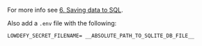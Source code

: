 For more info see [6. Saving data to SQL](https://docs.lowdefy.com/tutorial-requests-sql).

Also add a `.env` file with the following:

```
LOWDEFY_SECRET_FILENAME= __ABSOLUTE_PATH_TO_SQLITE_DB_FILE__
```
